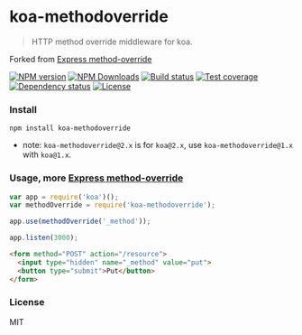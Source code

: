 # koa-methodoverride

> HTTP method override middleware for koa.

Forked from [Express method-override][]


[![NPM version][npm-img]][npm-url]
[![NPM Downloads][downloads-image]][npm-url]
[![Build status][travis-img]][travis-url]
[![Test coverage][coveralls-img]][coveralls-url]
[![Dependency status][david-img]][david-url]
[![License][license-img]][license-url]

### Install

```
npm install koa-methodoverride
```

* note: `koa-methodoverride@2.x` is for `koa@2.x`, use `koa-methodoverride@1.x` with `koa@1.x`.

### Usage, more [Express method-override][]

```js
var app = require('koa')();
var methodOverride = require('koa-methodoverride');

app.use(methodOverride('_method'));

app.listen(3000);
```

```html
<form method="POST" action="/resource">
  <input type="hidden" name="_method" value="put">
  <button type="submit">Put</button>
</form>
```

### License

MIT


[Express method-override]: https://github.com/expressjs/method-override


[npm-img]: https://img.shields.io/npm/v/koa-methodoverride.svg?style=flat-square
[npm-url]: https://npmjs.org/package/koa-methodoverride
[travis-img]: https://img.shields.io/travis/koa-modules/methodoverride.svg?style=flat-square
[travis-url]: https://travis-ci.org/koa-modules/methodoverride
[coveralls-img]: https://img.shields.io/coveralls/koa-modules/methodoverride.svg?style=flat-square
[coveralls-url]: https://coveralls.io/r/koa-modules/methodoverride?branch=master
[license-img]: https://img.shields.io/badge/license-MIT-green.svg?style=flat-square
[license-url]: LICENSE
[david-img]: https://img.shields.io/david/koa-modules/methodoverride.svg?style=flat-square
[david-url]: https://david-dm.org/koa-modules/methodoverride
[downloads-image]: https://img.shields.io/npm/dm/koa-methodoverride.svg?style=flat-square
